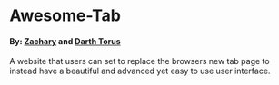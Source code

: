 # Awesome-Tab
#### By: [Zachary](https://twitter.com/zacimac) and [Darth Torus](https://twitter.com/Darth_Torus)
A website that users can set to replace the browsers new tab page to instead have a beautiful and advanced yet easy to use user interface.
